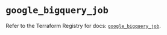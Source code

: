 # `google_bigquery_job`

Refer to the Terraform Registry for docs: [`google_bigquery_job`](https://registry.terraform.io/providers/hashicorp/google/6.11.2/docs/resources/bigquery_job).
